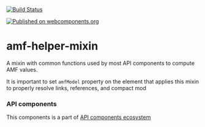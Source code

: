 [![Build Status](https://travis-ci.org/advanced-rest-client/api-url-data-model.svg?branch=stage)](https://travis-ci.org/advanced-rest-client/amf-helper-mixin)

[![Published on webcomponents.org](https://img.shields.io/badge/webcomponents.org-published-blue.svg)](https://www.webcomponents.org/element/advanced-rest-client/amf-helper-mixin)

# amf-helper-mixin

A mixin with common functions used by most API components to compute AMF values.

It is important to set `amfModel` property on the element that applies this mixin
to properly resolve links, references, and compact mod

### API components

This components is a part of [API components ecosystem](https://elements.advancedrestclient.com/)
